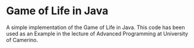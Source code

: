 # Game of Life in Java

A simple implementation of the Game of Life in Java. This code has been used as an Example in the lecture of Advanced Programming at University of Camerino.
